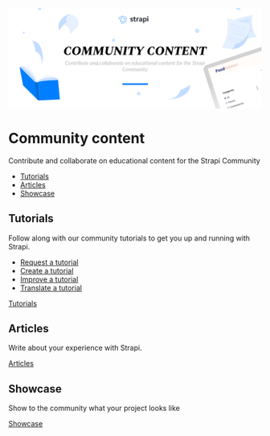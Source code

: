 ![Community content](/assets/banner-community-content.png)

# Community content

Contribute and collaborate on educational content for the Strapi Community

  - [Tutorials](#Tutorials)
  - [Articles](#Articles)
  - [Showcase](#Showcase)

## Tutorials

Follow along with our community tutorials to get you up and running with Strapi.

  - [Request a tutorial](https://github.com/strapi/strapi-tutorials/issues/new?assignees=Mcastres&labels=To+do&template=request-a-tutorial.md&title=%5BREQUEST%5D)
  - [Create a tutorial](https://github.com/strapi/strapi-tutorials/issues/new?assignees=Mcastres&labels=In+progress&template=create-a-tutorial.md&title=%5BCREATE%5D)
  - [Improve a tutorial](https://github.com/strapi/strapi-tutorials/issues/new?assignees=Mcastres&labels=To+do&template=update-a-tutorial.md&title=%5BUPDATE%5D)
  - [Translate a tutorial](https://github.com/strapi/strapi-tutorials/issues/new?assignees=Mcastres&template=translate-a-tutorial.md&title=%5BTRANSLATE%5D)


  [Tutorials](https://github.com/strapi/community-content/tree/master/tutorials)


## Articles

Write about your experience with Strapi.

[Articles](https://github.com/strapi/community-content/tree/master/articles)


## Showcase

Show to the community what your project looks like


[Showcase](https://github.com/strapi/community-content/tree/master/showcase)
